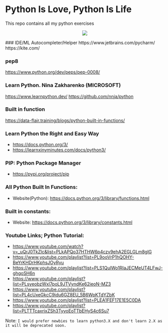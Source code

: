 # Python Is Love, Python Is Life
This repo contains all my python exercises

<p align="center">
  <img src="https://www.python.org/static/community_logos/python-logo-master-v3-TM.png"/>
</p>
### IDE/ML Autocompleter/Helper
https://www.jetbrains.com/pycharm/
https://kite.com/

### pep8
https://www.python.org/dev/peps/pep-0008/

### Learn Python. Nina Zakharenko (MICROSOFT)
https://www.learnpython.dev/
https://github.com/nnja/python

### Built in function
https://data-flair.training/blogs/python-built-in-functions/

### Learn Python the Right and Easy Way
* https://docs.python.org/3/
* https://learnxinyminutes.com/docs/python3/

### PIP: Python Package Manager
* https://pypi.org/project/pip

### All Python Built In Functions:
* Website(Python): https://docs.python.org/3/library/functions.html

### Built in constants:
* Website: https://docs.python.org/3/library/constants.html

### Youtube Links; Python Tutorial:
- https://www.youtube.com/watch?v=_uQrJ0TkZlc&list=PLkAPQo37HTHW6p4czv9ehA2EGLGLm8glG
- https://www.youtube.com/playlist?list=PL9ooVrP1hQOHY-BeYrKHDrHKphsJOyRyu
- https://www.youtube.com/playlist?list=PLS1QulWo1RIaJECMeUT4LFwJ-ghgoSH6n
- https://www.youtube.com/playlist?list=PLsyeobzWxl7poL9JTVyndKe62ieoN-MZ3
- https://www.youtube.com/playlist?list=PL4cUxeGkcC9idu6GZ8EU_5B6WpKTdYZbK
- https://www.youtube.com/playlist?list=PLEA1FEF17E1E5C0DA
- https://www.youtube.com/playlist?list=PLTTTcaxrixZSh3TyvoEoTTbEHyS4c6Su7

Note: `I would prefer newbies to learn python3.X and don't learn 2.X as it will be deprecated soon.`
